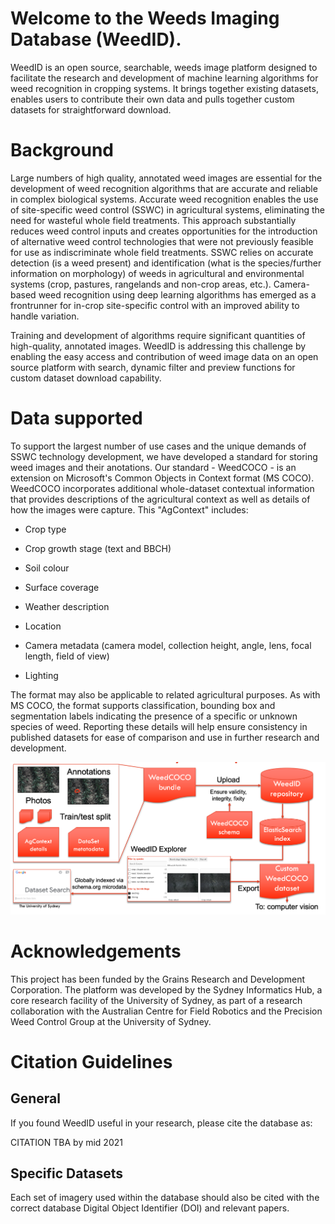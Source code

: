 # Welcome to the Weeds Imaging Database (WeedID). 

WeedID is an open source, searchable, weeds image platform designed to facilitate the research and development of machine learning algorithms for weed recognition in cropping systems.
It brings together existing datasets, enables users to contribute their own data and pulls together custom datasets for straightforward download. 

# Background 

Large numbers of high quality, annotated weed images are essential for the development of weed recognition algorithms that are accurate and reliable in complex biological systems.
Accurate weed recognition enables the use of site-specific weed control (SSWC) in agricultural systems, eliminating the need for wasteful whole field treatments.
This approach substantially reduces weed control inputs and creates opportunities for the introduction of alternative weed control technologies that were not previously feasible for use as indiscriminate whole field treatments.
SSWC relies on accurate detection (is a weed present) and identification (what is the species/further information on morphology) of weeds in agricultural and environmental systems (crop, pastures, rangelands and non-crop areas, etc.).
Camera-based weed recognition using deep learning algorithms has emerged as a frontrunner for in-crop site-specific control with an improved ability to handle variation.

Training and development of algorithms require significant quantities of high-quality, annotated images.
WeedID is addressing this challenge by enabling the easy access and contribution of weed image data on an open source platform with search, dynamic filter and preview functions for custom dataset download capability. 

# Data supported 

To support the largest number of use cases and the unique demands of SSWC technology development, we have developed a standard for storing weed images and their anotations. 
Our standard - WeedCOCO - is an extension on Microsoft's Common Objects in Context format (MS COCO). 
WeedCOCO incorporates additional whole-dataset contextual information that provides descriptions of the agricultural context as well as details of how the images were capture.
This "AgContext" includes:

- Crop type 

- Crop growth stage (text and BBCH) 

- Soil colour 

- Surface coverage 

- Weather description 

- Location 

- Camera metadata (camera model, collection height, angle, lens, focal length, field of view) 

- Lighting  

The format may also be applicable to related agricultural purposes.
As with MS COCO, the format supports classification, bounding box and segmentation labels indicating the presence of a specific or unknown species of weed.
Reporting these details will help ensure consistency in published datasets for ease of comparison and use in further research and development.


![WeedID Data Flow](weedID-data-flow-diagram.png)

# Acknowledgements 

This project has been funded by the Grains Research and Development Corporation.
The platform was developed by the Sydney Informatics Hub, a core research facility of the University of Sydney, as part of a research collaboration with the Australian Centre for Field Robotics and the Precision Weed Control Group at the University of Sydney.

# Citation Guidelines 

## General 

If you found WeedID useful in your research, please cite the database as: 

CITATION TBA by mid 2021

## Specific Datasets 

Each set of imagery used within the database should also be cited with the correct database Digital Object Identifier (DOI) and relevant papers. 
